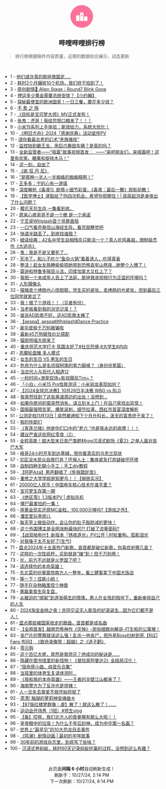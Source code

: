 <div align="center">
    <img src="./assets/icon_rank.png" alt="logo" />
    <h2>哔哩哔哩排行榜</h>
</div>

> 排行榜根据稿件内容质量，近期的数据综合展示，动态更新

<br />

<ul><li><span>1 - <a href=https://www.bilibili.com/BV1ngySYxEJx>他们或许真的能拯救国足.....</a></span></li><li><span>2 - <a href=https://www.bilibili.com/BV1fVySYpEtH>耗时2个月辗转10个机场，我们终于拍到了！</a></span></li><li><span>3 - <a href=https://www.bilibili.com/BV1wPySY8E6i>原创剧情🌠&nbsp;Alien&nbsp;Stage｜Round7&nbsp;Blink&nbsp;Gone</a></span></li><li><span>4 - <a href=https://www.bilibili.com/BV1boyzYVEge>押运多少黄金需要总统安排？【小约翰】</a></span></li><li><span>5 - <a href=https://www.bilibili.com/BV1ZDymYJE4Y>探秘最便宜的欧洲国家！一日三餐，要花多少钱？</a></span></li><li><span>6 - <a href=https://www.bilibili.com/BV1KRyUYiEQx>不&nbsp;愈&nbsp;之&nbsp;殇</a></span></li><li><span>7 - <a href=https://www.bilibili.com/BV1HTy6YiEDu>《目标是宝可梦大师》MV正式发布！</a></span></li><li><span>8 - <a href=https://www.bilibili.com/BV1Q1yUYkEb1>伥鬼：虎哥！我给您带口粮来了！！！</a></span></li><li><span>9 - <a href=https://www.bilibili.com/BV1WWyDYvEr8>小米15系列上手体验：能效给力，系统大优化！</a></span></li><li><span>10 - <a href=https://www.bilibili.com/BV1Sa1WYuEo4>《明日方舟》2024「感谢庆典」活动宣传PV</a></span></li><li><span>11 - <a href=https://www.bilibili.com/BV1PTyQYKEnM>请你看最古老的幻术“羌族傩技”</a></span></li><li><span>12 - <a href=https://www.bilibili.com/BV1mYySYzEQt>监控拍到霸王龙，用巨爪撕毁车辆？是真的吗？</a></span></li><li><span>13 - <a href=https://www.bilibili.com/BV1KoyUYNEbe>全新监管者——“喧嚣”故事视频首发：&nbsp;&nbsp;——“来吧朋友们，来喧嚣吧！这里有欢笑、糖果和旋转木马！”</a></span></li><li><span>14 - <a href=https://www.bilibili.com/BV19sybYsEb1>这一刻，自由了</a></span></li><li><span>15 - <a href=https://www.bilibili.com/BV1oQymYUEQQ>《疯&nbsp;狂&nbsp;丹&nbsp;尼》</a></span></li><li><span>16 - <a href=https://www.bilibili.com/BV1oQymYUEWV>“是那种一半人一半蜘蛛的蜘蛛精啊！”</a></span></li><li><span>17 - <a href=https://www.bilibili.com/BV1cB1KY3EwZ>王多多：宁的心有一道墙</a></span></li><li><span>18 - <a href=https://www.bilibili.com/BV13T1FYMEDG>深度解析《毒液1》剧情＋细节彩蛋，《毒液：最后一舞》观影前瞻！</a></span></li><li><span>19 - <a href=https://www.bilibili.com/BV1xnyDYqEmA>【医学博士】肾脏给了你四次机会，希望你把握住！|&nbsp;尿尿起泡是身体出了什么问题？</a></span></li><li><span>20 - <a href=https://www.bilibili.com/BV1TaymYYE4e>樱花天坑生存,一集看到底。</a></span></li><li><span>21 - <a href=https://www.bilibili.com/BV1pJy5YaEgN>原来心疼哥哥不是一个梗&nbsp;是一个承诺</a></span></li><li><span>22 - <a href=https://www.bilibili.com/BV1cGy6YPEAr>宁艺卓Whiplash首个竖屏直拍</a></span></li><li><span>23 - <a href=https://www.bilibili.com/BV1Zc1PYZEde>一口气看完泰坦山海经生存，看完就睡觉吧</a></span></li><li><span>24 - <a href=https://www.bilibili.com/BV15ByUY7ECf>快递半路丢了，到底找谁赔？</a></span></li><li><span>25 - <a href=https://www.bilibili.com/BV1zbyWY7ENU>细读经典：42名中学生自相残杀只能活一个？真人吃鸡鼻祖，限制级杰作《大逃杀》</a></span></li><li><span>26 - <a href=https://www.bilibili.com/BV1Gu1PYpEGE>鬼：我是不是又要死了...</a></span></li><li><span>27 - <a href=https://www.bilibili.com/BV11hyRYjEke>天冷了，和儿子吃个“鱼杂火锅”看着诱人，吃得真香</a></span></li><li><span>28 - <a href=https://www.bilibili.com/BV1aUyzYUErb>整活！趁女友熟睡偷偷把她带到恐怖哀牢山熬夜…她整个人懵了！</a></span></li><li><span>29 - <a href=https://www.bilibili.com/BV1Cm1AYqEba>莫迪和特鲁多隔空斗法，印度加拿大又杠上了？</a></span></li><li><span>30 - <a href=https://www.bilibili.com/BV1oVySYpEU2>我把一个未成年人告上了法庭，能拯救盗视频行为泛滥的环境吗？</a></span></li><li><span>31 - <a href=https://www.bilibili.com/BV1g4ySYyEro>人形摄像头</a></span></li><li><span>32 - <a href=https://www.bilibili.com/BV12dyZYoEbo>摆摊卖个烤肠也心惊胆颤，学生买的紧张，卖烤肠的也紧张，但到最后三位同学就笑岔了</a></span></li><li><span>33 - <a href=https://www.bilibili.com/BV1kzysYbE8d>我！做了个游戏！！（见者有份）</a></span></li><li><span>34 - <a href=https://www.bilibili.com/BV1qp1NYaE5P>当老板看到我的浏览记录！？</a></span></li><li><span>35 - <a href=https://www.bilibili.com/BV1RPyrY4EU4>谁说AD凯南不好，这AD凯南太棒了</a></span></li><li><span>36 - <a href=https://www.bilibili.com/BV1eK1PYsEzp>【aespa】aespa《Whiplash》Dance&nbsp;Practice</a></span></li><li><span>37 - <a href=https://www.bilibili.com/BV1n5ykYzEpJ>豪华皮肤千万别被骗啦</a></span></li><li><span>38 - <a href=https://www.bilibili.com/BV1CW1pYREyp>最新45万狗砸性价比搭配</a></span></li><li><span>39 - <a href=https://www.bilibili.com/BV1gE1PYjEgn>猫厨师喵大厨来了</a></span></li><li><span>40 - <a href=https://www.bilibili.com/BV19jyVYyEUw>重庆师范大学打卡&nbsp;氛围太好了#社交恐惧&nbsp;#大学生#内向</a></span></li><li><span>41 - <a href=https://www.bilibili.com/BV1mi1WYvEBT>恶魔轮盘赌&nbsp;多人模式</a></span></li><li><span>42 - <a href=https://www.bilibili.com/BV1zayUYHEJk>女生的生日&nbsp;VS&nbsp;男生的生日</a></span></li><li><span>43 - <a href=https://www.bilibili.com/BV1JGy6YAEEV>危命为什么是名侦探柯南的笔力巅峰？（身份伏笔篇）</a></span></li><li><span>44 - <a href=https://www.bilibili.com/BV1Mp1KYHEFJ>当古代人与现代人相遇12</a></span></li><li><span>45 - <a href=https://www.bilibili.com/BV1pB1KY3EGT>一秒时间+潦草现场+影视飓风Tim=？</a></span></li><li><span>46 - <a href=https://www.bilibili.com/BV1WQykY5E9V>「小白」小米15&nbsp;Pro性能测评：小米驯龙表现如何？</a></span></li><li><span>47 - <a href=https://www.bilibili.com/BV1Tf1sYzEFM>【2024全球总决赛】10月26日半决赛&nbsp;WBG&nbsp;vs&nbsp;BLG</a></span></li><li><span>48 - <a href=https://www.bilibili.com/BV1ns1nYjEeb>我竟然找到了这些离谱周边的出处！没想到...</a></span></li><li><span>49 - <a href=https://www.bilibili.com/BV1jVymY1EX1>如果你房间的窗突然消失，请立刻关上门！在自己家找出异常！</a></span></li><li><span>50 - <a href=https://www.bilibili.com/BV17myoYVE3p>国服最强预言家，爆笑讽刺，细节拉满，西虹市首富深度解析</a></span></li><li><span>51 - <a href=https://www.bilibili.com/BV1oGymYLEKW>公测定档11月13日&nbsp;|&nbsp;突然被通知下个月升科长，泼天的富贵终于来了！</a></span></li><li><span>52 - <a href=https://www.bilibili.com/BV1hQ1sY5EeZ>我的伴郎们</a></span></li><li><span>53 - <a href=https://www.bilibili.com/BV1wNyfYDENV>《青莲兰陵》他是你们口中的“老六&nbsp;”也是我永远的底牌！！！</a></span></li><li><span>54 - <a href=https://www.bilibili.com/BV1vvy2YrE3L>建议严查这批网红零食（2）</a></span></li><li><span>55 - <a href=https://www.bilibili.com/BV1Yry2YqEPQ>全程高能！超大型末日丧尸类题材rpg沉浸式剧场《夏2》之单人面对丧尸大军</a></span></li><li><span>56 - <a href=https://www.bilibili.com/BV14gy2YZE9W>峰哥24小时开车到达基辅，带你看真实的乌克兰现状</a></span></li><li><span>57 - <a href=https://www.bilibili.com/BV1hPyUY6Ec9>灾区没水民众自救打井？环保人士：集体紧急打井疑破坏环境</a></span></li><li><span>58 - <a href=https://www.bilibili.com/BV1YyyUYVECt>自制四种无聊小手工｜手工diy教程</a></span></li><li><span>59 - <a href=https://www.bilibili.com/BV1ab1AYSEaW>【阿萨Aza】男声翻唱了《免我蹉跎苦》</a></span></li><li><span>60 - <a href=https://www.bilibili.com/BV1u9yzYjEEo>重修之大学学姐是知更鸟！！【崩铁实况】</a></span></li><li><span>61 - <a href=https://www.bilibili.com/BV1iE1cYUEFD>20000亿人民币！中国电车核心技术在谁手里？</a></span></li><li><span>62 - <a href=https://www.bilibili.com/BV1Q81WYzE7b>宝可梦生存第一期</a></span></li><li><span>63 - <a href=https://www.bilibili.com/BV1udyDYCE7W>《绝区零》1.3版本PV&nbsp;|&nbsp;虚拟杀机</a></span></li><li><span>64 - <a href=https://www.bilibili.com/BV1zD1HY7EEC>僵尸最害怕的一集！</a></span></li><li><span>65 - <a href=https://www.bilibili.com/BV1uqykY9E9a>用黄金现实还原MC金粒，100,000元够吗?【游戏之外】</a></span></li><li><span>66 - <a href=https://www.bilibili.com/BV1wMyQYvEpZ>潘宏爱玩李炮儿</a></span></li><li><span>67 - <a href=https://www.bilibili.com/BV1TKyWYAEQv>每天早上做些动作，会让你的肚子脂肪减的更快！</a></span></li><li><span>68 - <a href=https://www.bilibili.com/BV19kyUYyESo>这个外国博主是全网涨粉最快的?!&nbsp;打破了流量密码?</a></span></li><li><span>69 - <a href=https://www.bilibili.com/BV1SdyDYCELL>【战双帕弥什】新版本「锈夜逐光」PV公开&nbsp;|&nbsp;时轮重构，孤影洄光</a></span></li><li><span>70 - <a href=https://www.bilibili.com/BV1CRyWYbER7>对我嗓子太不友好了[生气]</a></span></li><li><span>71 - <a href=https://www.bilibili.com/BV144yoYoEEZ>盘点2024年十五首热门新歌，首首都是破亿新歌，你喜欢听哪几首？</a></span></li><li><span>72 - <a href=https://www.bilibili.com/BV1RzyUYyEWc>这样的一次性纸杯，买到就是“赚”到！但千万别用！</a></span></li><li><span>73 - <a href=https://www.bilibili.com/BV1JeyDYZEx7>光，前方不远就是火罗国了吧？</a></span></li><li><span>74 - <a href=https://www.bilibili.com/BV1AAySYcE7J>请选择你的本命英雄！</a></span></li><li><span>75 - <a href=https://www.bilibili.com/BV1U9yUYTErv>东北菜的份量震惊南方人一整年，看三健客拿下中固大饭店</a></span></li><li><span>76 - <a href=https://www.bilibili.com/BV1u7yaYoEDZ>等一下！佳能小姐！</a></span></li><li><span>77 - <a href=https://www.bilibili.com/BV1znykYvEgM>随手在杂物箱里捏个神兽</a></span></li><li><span>78 - <a href=https://www.bilibili.com/BV1dVyLYsEmR>黄磊美食生存复盘..</a></span></li><li><span>79 - <a href=https://www.bilibili.com/BV1tr1AYrEby>从被迫的“绑架”到逐渐萌生的情愫，男人在女孩的陪伴下，重新审视自己的人生</a></span></li><li><span>80 - <a href=https://www.bilibili.com/BV1rYyXYTEkS>2024淘宝金桃之夜！共同见证无人能及的纪录诞生…因为它们都不是人！</a></span></li><li><span>81 - <a href=https://www.bilibili.com/BV1D4yLY1EkD>盘点那些被国家收走的歌曲，首首都是成名曲</a></span></li><li><span>82 - <a href=https://www.bilibili.com/BV1Dvy9Y9EbY>【全网首发】越南恐怖神作《灾殃》-民俗细致向解说-打生桩的公寓楼！</a></span></li><li><span>83 - <a href=https://www.bilibili.com/BV1DHyoYcE3h>丧尸片的警察就该这么强！乱杀一地丧尸，把外星Boss扫射到死【科幻Fans&nbsp;布玛】&nbsp;《致命录像带：超越》之《送子鹳》</a></span></li><li><span>84 - <a href=https://www.bilibili.com/BV1FZ1NYzEtc>零元购</a></span></li><li><span>85 - <a href=https://www.bilibili.com/BV1sJyUY8EkF>这个百亿大佬，竟然是我师兄？他成功的秘诀是……</a></span></li><li><span>86 - <a href=https://www.bilibili.com/BV1Foy6YAEBY>隐藏在图书馆里的新怪物！《冒险家阿曼达2》全结局汉化！</a></span></li><li><span>87 - <a href=https://www.bilibili.com/BV1AFymYsEw6>“宿命感小曲，纯音乐合集”</a></span></li><li><span>88 - <a href=https://www.bilibili.com/BV1yqyfYZEso>当班里的体育生复读体测时...</a></span></li><li><span>89 - <a href=https://www.bilibili.com/BV1Qd1KYZEqK>《我和我的本命英雄》——王者的半壁江山都来了？</a></span></li><li><span>90 - <a href=https://www.bilibili.com/BV1wpyZYJEko>海南警方为了反诈也是拼辣！</a></span></li><li><span>91 - <a href=https://www.bilibili.com/BV1W814YTEKp>人一旦失去挚爱不就开始将就了</a></span></li><li><span>92 - <a href=https://www.bilibili.com/BV1XsyBYjE2L>肃清!&nbsp;釉瑚的萝莉神安魂曲☆</a></span></li><li><span>93 - <a href=https://www.bilibili.com/BV1Kzy6YyEnE>【87版红楼梦群像｜虐】散了！就这么散了！……</a></span></li><li><span>94 - <a href=https://www.bilibili.com/BV1sSykY1Esv>运动会开场秀（1班）#师生vlog</a></span></li><li><span>95 - <a href=https://www.bilibili.com/BV1LzyUY2EGM>【轰】哎呀，我们北方人的食量哪有那么大啦！！</a></span></li><li><span>96 - <a href=https://www.bilibili.com/BV1nx1nY1E6h>皇帝眼中的垃圾！为什么千年后封神，成为中华第一名画？</a></span></li><li><span>97 - <a href=https://www.bilibili.com/BV1DQyzY2ERB>世界上“最罕见”的10大恐龙目击事件</a></span></li><li><span>98 - <a href=https://www.bilibili.com/BV1QKyUYuEa8>《鸣潮》剧情动画&nbsp;|&nbsp;最初的羊咩故事</a></span></li><li><span>99 - <a href=https://www.bilibili.com/BV15Wy6YREKJ>30年前的游戏杂志里，到底写了些啥？</a></span></li><li><span>100 - <a href=https://www.bilibili.com/BV13T1FYMEUQ>沉浸式养蚂蚁，耗时60天记录蚂蚁挖巢的过程，没想到这么有趣？</a></span></li></ul>

<br />

<p align=center>此页面<strong>间隔 6 小时</strong>自动刷新生成！<br>刷新于：10/27/24, 2:14 PM<br>下一次刷新：10/27/24, 8:14 PM</p>
